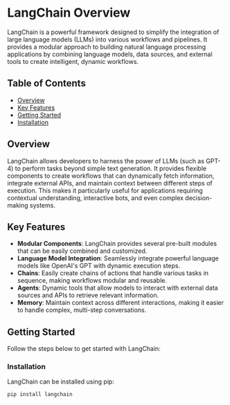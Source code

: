 # LangChain Overview

LangChain is a powerful framework designed to simplify the integration of large language models (LLMs) into various workflows and pipelines. It provides a modular approach to building natural language processing applications by combining language models, data sources, and external tools to create intelligent, dynamic workflows.

## Table of Contents
- [Overview](#overview)
- [Key Features](#key-features)
- [Getting Started](#getting-started)
- [Installation](#installation)

## Overview

LangChain allows developers to harness the power of LLMs (such as GPT-4) to perform tasks beyond simple text generation. It provides flexible components to create workflows that can dynamically fetch information, integrate external APIs, and maintain context between different steps of execution. This makes it particularly useful for applications requiring contextual understanding, interactive bots, and even complex decision-making systems.

## Key Features

- **Modular Components**: LangChain provides several pre-built modules that can be easily combined and customized.
- **Language Model Integration**: Seamlessly integrate powerful language models like OpenAI's GPT with dynamic execution steps.
- **Chains**: Easily create chains of actions that handle various tasks in sequence, making workflows modular and reusable.
- **Agents**: Dynamic tools that allow models to interact with external data sources and APIs to retrieve relevant information.
- **Memory**: Maintain context across different interactions, making it easier to handle complex, multi-step conversations.

## Getting Started

Follow the steps below to get started with LangChain:

### Installation

LangChain can be installed using pip:

```bash
pip install langchain
